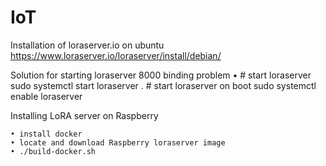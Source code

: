 # IoT

Installation of loraserver.io on ubuntu 
https://www.loraserver.io/loraserver/install/debian/

Solution for starting loraserver 8000 binding problem
    • # start loraserver
    sudo systemctl start loraserver
    . # start loraserver on boot
      sudo systemctl enable loraserver
      
      
      

Installing LoRA server on Raspberry 

    • install docker 
    • locate and download Raspberry loraserver image 
    • ./build-docker.sh 
